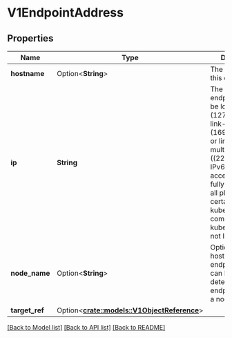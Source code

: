 # V1EndpointAddress

## Properties

Name | Type | Description | Notes
------------ | ------------- | ------------- | -------------
**hostname** | Option<**String**> | The Hostname of this endpoint | [optional]
**ip** | **String** | The IP of this endpoint. May not be loopback (127.0.0.0/8), link-local (169.254.0.0/16), or link-local multicast ((224.0.0.0/24). IPv6 is also accepted but not fully supported on all platforms. Also, certain kubernetes components, like kube-proxy, are not IPv6 ready. | 
**node_name** | Option<**String**> | Optional: Node hosting this endpoint. This can be used to determine endpoints local to a node. | [optional]
**target_ref** | Option<[**crate::models::V1ObjectReference**](v1.ObjectReference.md)> |  | [optional]

[[Back to Model list]](../README.md#documentation-for-models) [[Back to API list]](../README.md#documentation-for-api-endpoints) [[Back to README]](../README.md)


